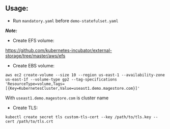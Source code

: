 Usage:
---

* Run ```mandatory.yaml``` before ```demo-statefulset.yaml```


***Note:***

* Create EFS volume:

https://github.com/kubernetes-incubator/external-storage/tree/master/aws/efs

* Create EBS volume:

```
aws ec2 create-volume --size 10 --region us-east-1 --availability-zone us-east-1f --volume-type gp2 --tag-specifications 'ResourceType=volume,Tags=[{Key=KubernetesCluster,Value=useast1.demo.magestore.com}]'
```

With ```useast1.demo.magestore.com``` is cluster name

* Create TLS:

```
kubectl create secret tls custom-tls-cert --key /path/to/tls.key --cert /path/to/tls.crt
```
